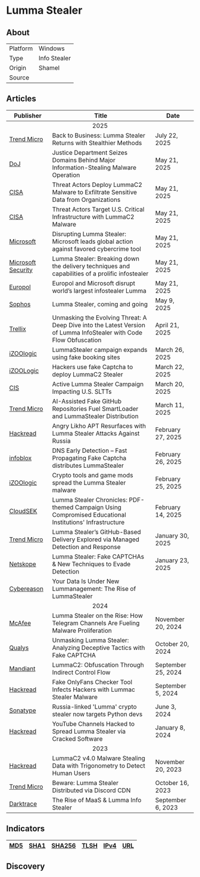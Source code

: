 <h1>Lumma Stealer</h1>

<h2>About</h2>
<table>
  <tr>
    <td>Platform</td>
    <td>Windows</td>
  </tr>
  <tr>
    <td>Type</td>
    <td>Info Stealer</td>
  </tr>
  <tr>
    <td>Origin</td>
    <td>Shamel</td>
  </tr>
  <tr>
    <td>Source</td>
    <td>
      <a href=""></a>
    </td>
  </tr>
</table>

<h2>Articles</h2>
<table>
  <thead>
    <tr>
      <th>Publisher</th>
      <th>Title</th>
      <th>Date</th>
    </tr>
  </thead>
  <tbody>
    <tr>
      <td colspan="100" align="center">2025</td>
    </tr>
    <tr>
      <td>
        <a href="https://www.trendmicro.com/en_us/research/25/g/lumma-stealer-returns.html">Trend Micro</a>
      </td>
      <td>Back to Business: Lumma Stealer Returns with Stealthier Methods</td>
      <td>July 22, 2025</td>
    </tr>
    <tr>
      <td>
        <a href="https://www.justice.gov/opa/pr/justice-department-seizes-domains-behind-major-information-stealing-malware-operation">DoJ</a>
      </td>
      <td>Justice Department Seizes Domains Behind Major Information-Stealing Malware Operation</td>
      <td>May 21, 2025</td>
    </tr>
    <tr>
      <td>
        <a href="https://www.cisa.gov/news-events/cybersecurity-advisories/aa25-141b">CISA</a>
      </td>
      <td>Threat Actors Deploy LummaC2 Malware to Exfiltrate Sensitive Data from Organizations</td>
      <td>May 21, 2025</td>
    </tr>
    <tr>
      <td>
        <a href="https://www.cisa.gov/news-events/alerts/2025/05/21/threat-actors-target-us-critical-infrastructure-lummac2-malware">CISA</a>
      </td>
      <td>Threat Actors Target U.S. Critical Infrastructure with LummaC2 Malware</td>
      <td>May 21, 2025</td>
    </tr>
    <tr>
      <td>
        <a href="https://blogs.microsoft.com/on-the-issues/2025/05/21/microsoft-leads-global-action-against-favored-cybercrime-tool/">Microsoft</a>
      </td>
      <td>Disrupting Lumma Stealer: Microsoft leads global action against favored cybercrime tool</td>
      <td>May 21, 2025</td>
    </tr>
    <tr>
      <td>
        <a href="https://www.microsoft.com/en-us/security/blog/2025/05/21/lumma-stealer-breaking-down-the-delivery-techniques-and-capabilities-of-a-prolific-infostealer/">Microsoft Security</a>
      </td>
      <td>Lumma Stealer: Breaking down the delivery techniques and capabilities of a prolific infostealer</td>
      <td>May 21, 2025</td>
    </tr>
    <tr>
      <td>
        <a href="https://www.europol.europa.eu/media-press/newsroom/news/europol-and-microsoft-disrupt-world%E2%80%99s-largest-infostealer-lumma">Europol</a>
      </td>
      <td>Europol and Microsoft disrupt world’s largest infostealer Lumma</td>
      <td>May 21, 2025</td>
    </tr>
    <tr>
      <td>
        <a href="https://news.sophos.com/en-us/2025/05/09/lumma-stealer-coming-and-going/">Sophos</a>
      </td>
      <td>Lumma Stealer, coming and going</td>
      <td>May 9, 2025</td>
    </tr>
    <tr>
      <td>
        <a href="https://www.trellix.com/blogs/research/a-deep-dive-into-the-latest-version-of-lumma-infostealer/">Trellix</a>
      </td>
      <td>Unmasking the Evolving Threat: A Deep Dive into the Latest Version of Lumma InfoStealer with Code Flow Obfuscation</td>
      <td>April 21, 2025</td>
    </tr>
    <tr>
      <td>
        <a href="https://izoologic.com/financial-malware/lummastealer-campaign-expands-using-fake-booking-sites/">iZOOlogic</a>
      </td>
      <td>LummaStealer campaign expands using fake booking sites</td>
      <td>March 26, 2025</td>
    </tr>
    <tr>
      <td>
        <a href="https://izoologic.com/financial-malware/hackers-use-fake-captcha-to-deploy-lummac2-stealer/">iZOOLogic</a>
      </td>
      <td>Hackers use fake Captcha to deploy LummaC2 Stealer</td>
      <td>March 22, 2025</td>
    </tr>
    <tr>
      <td>
        <a href="https://www.cisecurity.org/insights/blog/active-lumma-stealer-campaign-impacting-us-sltts">CIS</a>
      </td>
      <td>Active Lumma Stealer Campaign Impacting U.S. SLTTs</td>
      <td>March 20, 2025</td>
    </tr>
    <tr>
      <td>
        <a href="https://www.trendmicro.com/en_us/research/25/c/ai-assisted-fake-github-repositories.html">Trend Micro</a>
      </td>
      <td>AI-Assisted Fake GitHub Repositories Fuel SmartLoader and LummaStealer Distribution</td>
      <td>March 11, 2025</td>
    </tr>
    <tr>
      <td>
        <a href="https://hackread.com/angry-likho-apt-lumma-stealer-attacks-on-russia/">Hackread</a>
      </td>
      <td>Angry Likho APT Resurfaces with Lumma Stealer Attacks Against Russia</td>
      <td>February 27, 2025</td>
    </tr>
      <tr>
      <td>
        <a href="https://blogs.infoblox.com/threat-intelligence/dns-early-detection-fast-propagating-fake-captcha-distributes-lummastealer/">infoblox</a>
      </td>
      <td>DNS Early Detection – Fast Propagating Fake Captcha distributes LummaStealer</td>
      <td>February 26, 2025</td>
    </tr>
    <tr>
      <td>
        <a href="https://izoologic.com/financial-malware/__trashed/">iZOOlogic</a>
      </td>
      <td>Crypto tools and game mods spread the Lumma Stealer malware</td>
      <td>February 25, 2025</td>
    </tr>
    <tr>
      <td>
        <a href="https://www.cloudsek.com/blog/lumma-stealer-chronicles-pdf-themed-campaign-using-compromised-educational-institutions-infrastructure">CloudSEK</a>
      </td>
      <td>Lumma Stealer Chronicles: PDF-themed Campaign Using Compromised Educational Institutions' Infrastructure</td>
      <td>February 14, 2025</td>
    </tr>
    <tr>
      <td>
        <a href="https://www.trendmicro.com/en_us/research/25/a/lumma-stealers-github-based-delivery-via-mdr.html">Trend Micro</a>
      </td>
      <td>Lumma Stealer’s GitHub-Based Delivery Explored via Managed Detection and Response</td>
      <td>January 30, 2025</td>
    </tr>
    <tr>
      <td>
        <a href="https://www.netskope.com/blog/lumma-stealer-fake-captchas-new-techniques-to-evade-detection">Netskope</a>
      </td>
      <td>Lumma Stealer: Fake CAPTCHAs & New Techniques to Evade Detection</td>
      <td>January 23, 2025</td>
    </tr>
    <tr>
      <td>
        <a href="https://www.cybereason.com/blog/threat-analysis-rise-of-lummastealer">Cybereason</a>
      </td>
      <td>Your Data Is Under New Lummanagement: The Rise of LummaStealer</td>
      <td></td>
    </tr>
    <tr>
      <td colspan="100" align="center">2024</td>
    </tr>
    <tr>
      <td>
        <a href="https://www.mcafee.com/blogs/other-blogs/mcafee-labs/lumma-stealer-on-the-rise-how-telegram-channels-are-fueling-malware-proliferation/">McAfee</a>
      </td>
      <td>Lumma Stealer on the Rise: How Telegram Channels Are Fueling Malware Proliferation</td>
      <td>November 20, 2024</td>
    </tr>
    <tr>
      <td>
        <a href="https://blog.qualys.com/vulnerabilities-threat-research/2024/10/20/unmasking-lumma-stealer-analyzing-deceptive-tactics-with-fake-captcha">Qualys</a>
      </td>
      <td>Unmasking Lumma Stealer: Analyzing Deceptive Tactics with Fake CAPTCHA</td>
      <td>October 20, 2024</td>
    </tr>
    <tr>
      <td>
        <a href="https://cloud.google.com/blog/topics/threat-intelligence/lummac2-obfuscation-through-indirect-control-flow">Mandiant</a>
      </td>
      <td>LummaC2: Obfuscation Through Indirect Control Flow</td>
      <td>September 25, 2024</td>
    </tr>
    <tr>
      <td>
        <a href="https://hackread.com/onlyfans-checker-tool-hackers-lummac-stealer-malware/">Hackread</a>
      </td>
      <td>Fake OnlyFans Checker Tool Infects Hackers with Lummac Stealer Malware</td>
      <td>September 5, 2024</td>
    </tr>
    <tr>
      <td>
        <a href="https://www.sonatype.com/blog/crytic-compilers-typosquats-known-crypto-library-drops-windows-trojan">Sonatype</a>
      </td>
      <td>Russia-linked 'Lumma' crypto stealer now targets Python devs</td>
      <td>June 3, 2024</td>
    </tr>
    <tr>
      <td>
        <a href="https://hackread.com/youtube-channels-hacked-lumma-stealer-software/">Hackread</a>
      </td>
      <td>YouTube Channels Hacked to Spread Lumma Stealer via Cracked Software</td>
      <td>January 8, 2024</td>
    </tr>
    <tr>
      <td colspan="100" align="center">2023</td>
    </tr>
    <tr>
      <td>
        <a href="https://hackread.com/lummac2-v4-0-malware-trigonometry-detect-humans/">Hackread</a>
      </td>
      <td>LummaC2 v4.0 Malware Stealing Data with Trigonometry to Detect Human Users</td>
      <td>November 20, 2023</td>
    </tr>
    <tr>
      <td>
        <a href="https://www.trendmicro.com/en_us/research/23/j/beware-lumma-stealer-distributed-via-discord-cdn-.html">Trend Micro</a>
      </td>
      <td>Beware: Lumma Stealer Distributed via Discord CDN</td>
      <td>October 16, 2023</td>
    </tr>
    <tr>
      <td>
        <a href="https://www.darktrace.com/blog/the-rise-of-the-lumma-info-stealer">Darktrace</a>
      </td>
      <td>The Rise of MaaS & Lumma Info Stealer</td>
      <td>September 6, 2023</td>
    </tr>
  </tbody>
</table>


<h2>Indicators</h2>
<table>
  <thead>
    <tr>
      <th>
        <a href="https://github.com/PudgyDragon/Threat-Intel/blob/main/All/Lumma%20Stealer/samples.md5">MD5</a>
      </th>
      <th>
        <a href="https://github.com/PudgyDragon/Threat-Intel/blob/main/All/Lumma%20Stealer/samples.sha1">SHA1</a>
      </th>
      <th>
        <a href="https://github.com/PudgyDragon/Threat-Intel/blob/main/All/Lumma%20Stealer/samples.sha256">SHA256</a>
      </th>
      <th>
        <a href="https://github.com/PudgyDragon/Threat-Intel/blob/main/All/Lumma%20Stealer/samples.tlsh">TLSH</a>
      </th>
      <th>
        <a href="https://github.com/PudgyDragon/Threat-Intel/blob/main/All/Lumma%20Stealer/IPv4.txt">IPv4</a>
      </th>
      <th>
        <a href="https://github.com/PudgyDragon/Threat-Intel/blob/main/All/Lumma%20Stealer/url.txt">URL</a>
      </th>
    </tr>
  </thead>
</table>


<h2>Discovery</h2>

